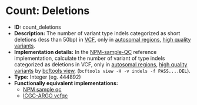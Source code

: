 # Count: Deletions

- **ID:** count_deletions
- **Description:** The number of variant type indels categorized as short deletions (less than 50bp) in [VCF](terminologies.md#vcf-format), only in [autosomal regions](terminologies.md#autosomes-non-gap-regions), [high quality variants](terminologies.md#high-quality-variants).
- **Implementation details:** In the [NPM-sample-QC](References.md#npm-sample-qc) reference implementation, calculate the number of variant of type indels categorized as deletions in VCF, only in [autosomal regions](terminologies.md#autosomes-non-gap-regions), [high quality variants](terminologies.md#high-quality-variants) by [bcftools view](References.md#samtools-view), (`bcftools view -H -v indels -f PASS....DEL`).
- **Type:** Integer (eg. 444892)
- **Functionally equivalent implementations:**
    - [NPM sample qc](References.md#npm-sample-qc)
    - [ICGC-ARGO vcfqc](References.md#icgc-argo)

